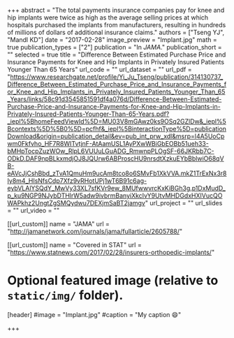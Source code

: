 +++
abstract = "The total payments insurance companies pay for knee and hip implants were twice as high as the average selling prices at which hospitals purchased the implants from manufacturers, resulting in hundreds of millions of dollars of additional insurance claims."
authors = ["Tseng YJ", "Mandl KD"]
date = "2017-02-28"
image_preview = "Implant.jpg"
math = true
publication_types = ["2"]
publication = "In *JAMA*."
publication_short = ""
selected = true
title = "Difference Between Estimated Purchase Price and Insurance Payments for Knee and Hip Implants in Privately Insured Patients Younger Than 65 Years"
url_code = ""
url_dataset = ""
url_pdf = "https://www.researchgate.net/profile/Yi_Ju_Tseng/publication/314130737_Difference_Between_Estimated_Purchase_Price_and_Insurance_Payments_for_Knee_and_Hip_Implants_in_Privately_Insured_Patients_Younger_Than_65_Years/links/58c91d3545851591df4a076d/Difference-Between-Estimated-Purchase-Price-and-Insurance-Payments-for-Knee-and-Hip-Implants-in-Privately-Insured-Patients-Younger-Than-65-Years.pdf?_iepl%5BhomeFeedViewId%5D=MU03V8mGAwz0ks9OSq2GZlDw&_iepl%5Bcontexts%5D%5B0%5D=pcfhf&_iepl%5BinteractionType%5D=publicationDownload&origin=publication_detail&ev=pub_int_prw_xdl&msrp=l4A5UoCpwm0Fkfvho_HF7R8WITvtjnF-AtAamUSL1AyPXwWBiGbEOBb51ueh33-bMHpTocpZuzWOw_RlpL6VUUuLGuADG_RmwnpPLOgSF-66JKRbb7C-ODkD.DAF9npBLkxmdjOJ8JQUrw6ABProscHU9nrsdtXzkuEYbBblwiO68qVB-eAVcJjCshBbd_zTvA1QmuHm9ucAm8tco8o6SMvFb1XkVVA.mkZ1TrExNx3r8Iy8m4_HIsNfsCdp7Xfz9vRHotUPj1wT6B91c6ag-eybVLAlYSQdY_MwVy33XL7sfKVr9ew_8MUfwwvrcKxKiBGh3g.p1DxMudD_p_ku9NGP9NJybDTHlrW5adw9ivbrmBanyiXkcIvY9UtvMHDGdxHXIVucQOWAPkhz2UngtZgSMQydwu7DEXjmSaBT2jamgv"
url_project = ""
url_slides = ""
url_video = ""

[[url_custom]]
name = "JAMA"
url = "http://jamanetwork.com/journals/jama/fullarticle/2605788/"

[[url_custom]]
name = "Covered in STAT"
url = "https://www.statnews.com/2017/02/28/insurers-orthopedic-implants/"



# Optional featured image (relative to `static/img/` folder).
[header]
#image = "Implant.jpg"
#caption = "My caption :smile:"

+++


